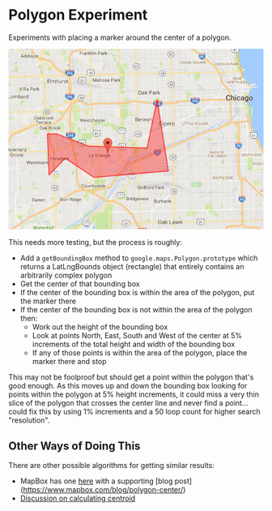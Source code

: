 # Polygon Experiment

Experiments with placing a marker around the center of a polygon.

![demo](screenshot.png)

This needs more testing, but the process is roughly:

* Add a `getBoundingBox` method to `google.maps.Polygon.prototype` which returns a LatLngBounds object (rectangle) that entirely contains an arbitrarily complex polygon
* Get the center of that bounding box
* If the center of the bounding box is within the area of the polygon, put the marker there
* If the center of the bounding box is not within the area of the polygon then:
	* Work out the height of the bounding box
	* Look at points North, East, South and West of the center at 5% increments of the total height and width of the bounding box
	* If any of those points is within the area of the polygon, place the marker there and stop

This may not be foolproof but should get a point within the polygon that's good enough.  As this moves up and down the bounding box looking for points within the polygon at 5% height increments, it could miss a very thin slice of the polygon that crosses the center line and never find a point... could fix this by using 1% increments and a 50 loop count for higher search "resolution".

## Other Ways of Doing This

There are other possible algorithms for getting similar results:

* MapBox has one [here](https://github.com/mapbox/polylabel/blob/master/index.js) with a supporting [blog post]		(https://www.mapbox.com/blog/polygon-center/)
* [Discussion on calculating centroid](http://mathcentral.uregina.ca/qq/database/qq.09.07/h/david7.html)
